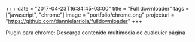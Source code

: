 +++
date = "2017-04-23T16:34:45-03:00"
title = "Full downloader"
tags = ["javascript", "chrome"]
image = "portfolio/chrome.png"
projecturl = "https://github.com/dannielarriola/fulldownloader"
+++

Plugin para chrome: Descarga contenido multimedia de cualquier página

